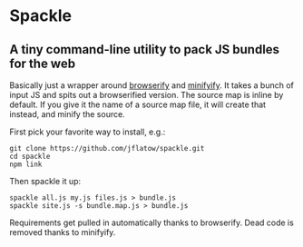 # Spackle
## A tiny command-line utility to pack JS bundles for the web

Basically just a wrapper around [browserify](http://browserify.org/) and [minifyify](https://github.com/ben-ng/minifyify).
It takes a bunch of input JS and spits out a browserified version.
The source map is inline by default.
If you give it the name of a source map file, it will create that instead, and minify the source.

First pick your favorite way to install, e.g.:

    git clone https://github.com/jflatow/spackle.git
    cd spackle
    npm link

Then spackle it up:

    spackle all.js my.js files.js > bundle.js
    spackle site.js -s bundle.map.js > bundle.js

Requirements get pulled in automatically thanks to browserify.
Dead code is removed thanks to minifyify.
